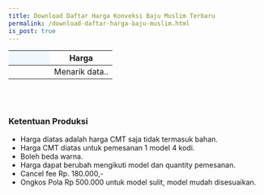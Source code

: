 ```yaml
---
title: Download Daftar Harga Konveksi Baju Muslim Terbaru
permalink: /download-daftar-harga-baju-muslim.html
is_post: true
---
```


<div class="table-responsive">
<table class="post-tab-1" id="HargaMuslimDewasa">
<thead>
<tr>
  <th style="background: aliceblue;" width="40%"></th>
  <th width="60%">Harga</th>
</tr>
</thead>
<tbody>
  <tr>
    <td></td>
    <td class="nm">Menarik data..</td>
  </tr>
</tbody>
</table>
</div>
<br/><br/>
<h3>Ketentuan Produksi</h3>
<ul>
<li>Harga diatas adalah harga CMT saja tidak termasuk bahan.</li>
<li>Harga CMT diatas untuk pemesanan 1 model 4 kodi.</li>
<li>Boleh beda warna.</li>
<li>Harga dapat berubah mengikuti model dan quantity pemesanan.</li>
<li>Cancel fee Rp. 180.000,-</li>
<li>Ongkos Pola Rp 500.000 untuk model sulit, model mudah disesuaikan.</li>
</ul>


<script type="text/javascript">
  function showInfo(data, tabletop) {
    /*$.each( tabletop.sheets(), function(i, sheet) {
      $("#table_info").append("<p>" + sheet.name + " has " + sheet.column_names.join(", ") + "</p>");
    });*/
    
  $.each( tabletop.sheets("MuslimDewasa").all(), function(i, muslimdws) {
    var cat_li = $('<tr><td><strong>' + muslimdws.Jenis + '</strong></td>');
    cat_li.append('<td class="nm">Rp ' + muslimdws.Harga1 + ' - ' + muslimdws.Harga2 +'</td></tr>');
    cat_li.appendTo("#HargaMuslimDewasa");
  })
  
  }  
</script>
